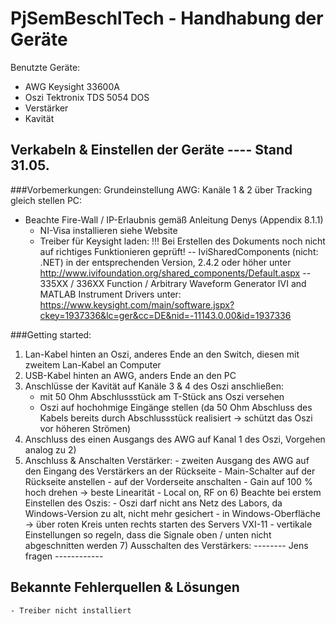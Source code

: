 # PjSemBeschlTech - Handhabung der Geräte

Benutzte Geräte:
- AWG		Keysight 33600A
- Oszi		Tektronix TDS 5054 DOS
- Verstärker	
- Kavität		

## Verkabeln & Einstellen der Geräte ---- Stand 31.05.

###Vorbemerkungen:
Grundeinstellung AWG: Kanäle 1 & 2 über Tracking gleich stellen
PC: 
- Beachte Fire-Wall / IP-Erlaubnis gemäß Anleitung Denys (Appendix 8.1.1)
	- NI-Visa installieren siehe Website
	- Treiber für Keysight laden:
		!!! Bei Erstellen des Dokuments noch nicht auf richtiges Funktionieren geprüft!
		-- IviSharedComponents (nicht: .NET) in der entsprechenden Version, 2.4.2 oder höher unter 
			http://www.ivifoundation.org/shared_components/Default.aspx
		-- 335XX / 336XX Function / Arbitrary Waveform Generator IVI and MATLAB Instrument Drivers unter:
			https://www.keysight.com/main/software.jspx?ckey=1937336&lc=ger&cc=DE&nid=-11143.0.00&id=1937336
		
		
###Getting started:
1) Lan-Kabel hinten an Oszi, anderes Ende an den Switch, diesen mit zweitem Lan-Kabel an Computer
2) USB-Kabel hinten an AWG, anders Ende an den PC
3) Anschlüsse der Kavität auf Kanäle 3 & 4 des Oszi anschließen:
	- mit 50 Ohm Abschlussstück am T-Stück ans Oszi versehen
	- Oszi auf hochohmige Eingänge stellen (da 50 Ohm Abschluss des Kabels bereits durch Abschlussstück realisiert -> schützt das Oszi vor höheren Strömen)
4) Anschluss des einen Ausgangs des AWG auf Kanal 1 des Oszi, Vorgehen analog zu 2)
5) Anschluss & Anschalten Verstärker:
		- zweiten Ausgang des AWG auf den Eingang des Verstärkers an der Rückseite
		- Main-Schalter auf der Rückseite anstellen
		- auf der Vorderseite anschalten
		- Gain auf 100 % hoch drehen -> beste Linearität
		- Local on, RF on
	6) Beachte bei erstem Einstellen des Oszis:
		- Oszi darf nicht ans Netz des Labors, da Windows-Version zu alt, nicht mehr gesichert
		- in Windows-Oberfläche -> über roten Kreis unten rechts starten des Servers VXI-11
		- vertikale Einstellungen so regeln, dass die Signale oben / unten nicht abgeschnitten werden
	7) Ausschalten des Verstärkers:
	 -------- Jens fragen ------------


## Bekannte Fehlerquellen & Lösungen

	- Treiber nicht installiert
